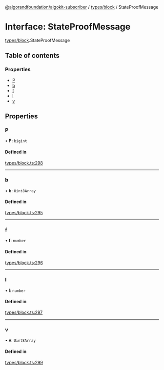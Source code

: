 [@algorandfoundation/algokit-subscriber](../README.md) / [types/block](../modules/types_block.md) / StateProofMessage

# Interface: StateProofMessage

[types/block](../modules/types_block.md).StateProofMessage

## Table of contents

### Properties

- [P](types_block.StateProofMessage.md#p)
- [b](types_block.StateProofMessage.md#b)
- [f](types_block.StateProofMessage.md#f)
- [l](types_block.StateProofMessage.md#l)
- [v](types_block.StateProofMessage.md#v)

## Properties

### P

• **P**: `bigint`

#### Defined in

[types/block.ts:298](https://github.com/algorandfoundation/algokit-subscriber-ts/blob/main/src/types/block.ts#L298)

___

### b

• **b**: `Uint8Array`

#### Defined in

[types/block.ts:295](https://github.com/algorandfoundation/algokit-subscriber-ts/blob/main/src/types/block.ts#L295)

___

### f

• **f**: `number`

#### Defined in

[types/block.ts:296](https://github.com/algorandfoundation/algokit-subscriber-ts/blob/main/src/types/block.ts#L296)

___

### l

• **l**: `number`

#### Defined in

[types/block.ts:297](https://github.com/algorandfoundation/algokit-subscriber-ts/blob/main/src/types/block.ts#L297)

___

### v

• **v**: `Uint8Array`

#### Defined in

[types/block.ts:299](https://github.com/algorandfoundation/algokit-subscriber-ts/blob/main/src/types/block.ts#L299)
